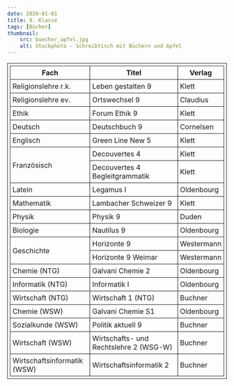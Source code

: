 ```yaml
---
date: 2020-01-01
title: 9. Klasse
tags: [Bücher]
thumbnail: 
    src: buecher_apfel.jpg
    alt: Stockphoto - Schreibtisch mit Büchern und Apfel
---
```

<style>
table, th, td {
  border: 1px solid;
  padding: 5px;
  margin-bottom:15px;
}
</style>

<table>
     <tr>
    <th>Fach</th>
    <th>Titel</th>
    <th>Verlag</th>
</tr>
<tr>
<td>Religionslehre r.k.</td>
<td>Leben gestalten 9</td>
<td>Klett</td></tr>
<tr>
<td>Religionslehre ev.</td>
<td>Ortswechsel 9</td>
<td>Claudius</td></tr>
<tr>
<td>Ethik</td>
<td>Forum Ethik 9</td>
<td>Klett</td></tr>
<tr>
<td>Deutsch</td>
<td>Deutschbuch 9</td>
<td>Cornelsen</td></tr>
<tr>
<td>Englisch</td>
<td>Green Line New 5</td>
<td>Klett</td></tr>
<tr>
<td rowspan="2">Französisch</td>
<td>Decouvertes 4</td>
<td>Klett</td></tr>
<tr>
<td>Decouvertes 4 Begleitgrammatik</td>
<td>Klett</td></tr>
<tr>
<td>Latein</td>
<td>Legamus I</td>
<td>Oldenbourg</td></tr>
<tr>
<td>Mathematik</td>
<td>Lambacher Schweizer 9</td>
<td>Klett</td></tr>
<tr>
<td>Physik</td>
<td>Physik 9</td>
<td>Duden</td></tr>
<tr>
<td>Biologie</td>
<td>Nautilus 9</td>
<td>Oldenbourg</td></tr>
<tr>
<td rowspan="2">Geschichte</td>
<td>Horizonte 9</td>
<td>Westermann</td></tr>
<tr>
<td>Horizonte 9 Weimar</td>
<td>Westermann</td></tr>
<tr>
<td>Chemie (NTG)</td>
<td>Galvani Chemie 2</td>
<td>Oldenbourg</td></tr>
<tr>
<td>Informatik (NTG)</td>
<td>Informatik I</td>
<td>Oldenbourg</td></tr>
<tr>
<td>Wirtschaft (NTG)</td>
<td>Wirtschaft 1 (NTG)</td>
<td>Buchner</td></tr>
<tr>
<td>Chemie (WSW)</td>
<td>Galvani Chemie S1 </td>
<td>Oldenbourg</td></tr>
<tr>
<td>Sozialkunde (WSW)</td>
<td>Politik aktuell 9</td>
<td>Buchner</td></tr>
<tr>
<td>Wirtschaft (WSW)</td>
<td>Wirtschafts- und Rechtslehre 2 (WSG-W)</td>
<td>Buchner</td></tr>
<tr>
<td>Wirtschaftsinformatik (WSW)</td>
<td>Wirtschaftsinformatik 2</td>
<td>Buchner</td></tr>
</table>